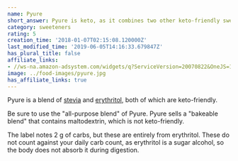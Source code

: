 ```yaml
---
name: Pyure
short_answer: Pyure is keto, as it combines two other keto-friendly sweeteners.
category: sweeteners
rating: 5
creation_time: '2018-01-07T02:15:08.120000Z'
last_modified_time: '2019-06-05T14:16:33.679847Z'
has_plural_title: false
affiliate_links:
- //ws-na.amazon-adsystem.com/widgets/q?ServiceVersion=20070822&OneJS=1&Operation=GetAdHtml&MarketPlace=US&source=ss&ref=as_ss_li_til&ad_type=product_link&tracking_id=isitketo-20&marketplace=amazon&region=US&placement=B00NI2CTB0&asins=B00NI2CTB0&linkId=7d97820d6536f0ba783c95bc6c5bb0b7&show_border=true&link_opens_in_new_window=true
image: ../food-images/pyure.jpg
has_affiliate_links: true
---
```

Pyure is a blend of [stevia](/stevia) and [erythritol](/erythritol), both of which are keto-friendly.

Be sure to use the "all-purpose blend" of Pyure. Pyure sells a "bakeable blend" that contains maltodextrin, which is not keto-friendly.

The label notes 2 g of carbs, but these are entirely from erythritol. These do not count against your daily carb count, as erythritol is a sugar alcohol, so the body does not absorb it during digestion.
